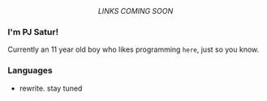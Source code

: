 <div align="center"><i>LINKS COMING SOON</i></div>

### I'm PJ Satur!
Currently an 11 year old boy who likes programming `here`, just so you know.

### Languages
- rewrite. stay tuned
